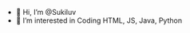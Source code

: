 - 👋 Hi, I’m @Sukiluv
- 👀 I’m interested in Coding HTML, JS, Java, Python 

<!---
Sukiluv/Sukiluv is a ✨ special ✨ repository because its `README.md` (this file) appears on your GitHub profile.
You can click the Preview link to take a look at your changes.
--->
